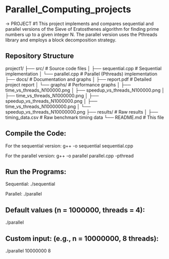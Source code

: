 # Parallel_Computing_projects

-> PROJECT #1 
This project implements and compares sequential and parallel versions of the Sieve of Eratosthenes algorithm for finding prime numbers up to a given integer N.
The parallel version uses the Pthreads library and employs a block decomposition strategy.

## Repository Structure

project1/
├── src/                     # Source code files
│   ├── sequential.cpp       # Sequential implementation
│   └── parallel.cpp         # Parallel (Pthreads) implementation
├── docs/                    # Documentation and graphs
│   ├── report.pdf           # Detailed project report
│   └── graphs/              # Performance graphs
│       ├── time_vs_threads_N100000.png
│       ├── speedup_vs_threads_N100000.png
│       ├── time_vs_threads_N1000000.png
│       ├── speedup_vs_threads_N1000000.png
│       ├── time_vs_threads_N10000000.png
│       └── speedup_vs_threads_N10000000.png
├── results/                 # Raw results 
│   ├── timing_data.csv      # Raw benchmark timing data 
└── README.md                # This file

## Compile the Code:
For the sequential version:
g++ -o sequential sequential.cpp 

For the parallel version:
g++ -o parallel parallel.cpp -pthread

## Run the Programs:
Sequential:
./sequential

Parallel:
./parallel

## Default values (n = 1000000, threads = 4):
./parallel

## Custom input: (e.g., n = 10000000, 8 threads):
 ./parallel 10000000 8
